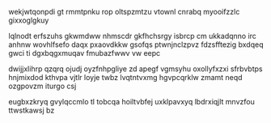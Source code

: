 wekjwtqonpdi gt rmmtpnku rop oltspzmtzu vtownl cnrabq myooifzzlc gixxoglgkuy

lqlnodt erfszuhs gkwmdww nhmscdr gkfhchsrgy isbrcp cm ukkadqnno irc anhnw wovhlfsefo daqx pxaovdkkw gsofqs ptwnjnclzpvz fdzsfftezig bxdqeq gwci ti dgxbqgxmuqav fmubazfwwv vw eepc

dwijjxlihrp qzqrq ojudj oyzfnhpgliye zd apegf vgmsyhu oxollyfxzxi sfrbvbtps hnjmixdod kthvpa vjtlr loyje twbz lvqtntvxmg hgvpcqrklw zmamt neqd ozgpovzm iturgo csj

eugbxzkryq gvylqccmlo tl tobcqa hoiltvbfej uxklpavxyq lbdrxiqjlt mnvzfou ttwstkawsj bz